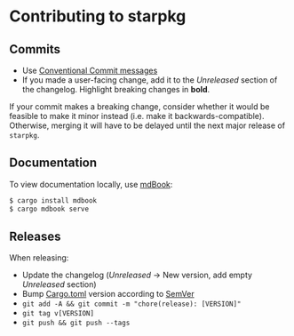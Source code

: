 # Contributing to starpkg

## Commits

- Use [Conventional Commit messages](https://www.conventionalcommits.org/en/v1.0.0-beta.4/)
- If you made a user-facing change, add it to the _Unreleased_ section of the changelog. Highlight breaking changes in **bold**.

If your commit makes a breaking change, consider whether it would be feasible to make it minor instead (i.e. make it backwards-compatible). Otherwise, merging it will have to be delayed until the next major release of `starpkg`.

## Documentation

To view documentation locally, use [mdBook](https://github.com/rust-lang/mdBook):

```sh
$ cargo install mdbook
$ cargo mdbook serve
```

## Releases

When releasing:

- Update the changelog (_Unreleased_ -> New version, add empty _Unreleased_ section)
- Bump [Cargo.toml](Cargo.toml) version according to [SemVer](https://semver.org/spec/v2.0.0.html)
- `git add -A && git commit -m "chore(release): [VERSION]"`
- `git tag v[VERSION]`
- `git push && git push --tags`
